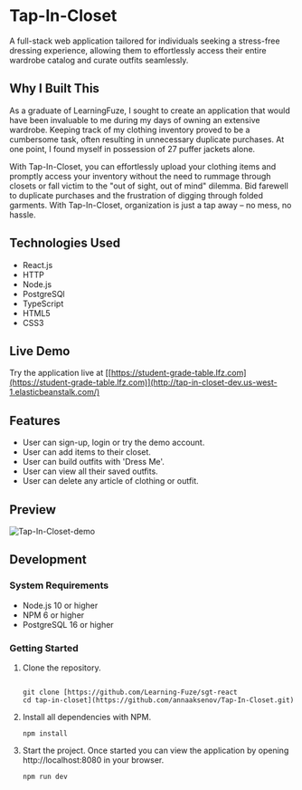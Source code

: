 # Tap-In-Closet

A full-stack web application tailored for individuals seeking a stress-free dressing experience, allowing them to effortlessly access their entire wardrobe catalog and curate outfits seamlessly.

## Why I Built This

As a graduate of LearningFuze, I sought to create an application that would have been invaluable to me during my days of owning an extensive wardrobe. Keeping track of my clothing inventory proved to be a cumbersome task, often resulting in unnecessary duplicate purchases. At one point, I found myself in possession of 27 puffer jackets alone.

With Tap-In-Closet, you can effortlessly upload your clothing items and promptly access your inventory without the need to rummage through closets or fall victim to the "out of sight, out of mind" dilemma. Bid farewell to duplicate purchases and the frustration of digging through folded garments. With Tap-In-Closet, organization is just a tap away – no mess, no hassle.

## Technologies Used

- React.js
- HTTP
- Node.js
- PostgreSQl
- TypeScript
- HTML5
- CSS3

## Live Demo

Try the application live at [[https://student-grade-table.lfz.com](https://student-grade-table.lfz.com)](http://tap-in-closet-dev.us-west-1.elasticbeanstalk.com/)

## Features

- User can sign-up, login or try the demo account.
- User can add items to their closet.
- User can build outfits with 'Dress Me'.
- User can view all their saved outfits.
- User can delete any article of clothing or outfit.

## Preview

![Tap-In-Closet-demo](https://github.com/annaaksenov/Tap-In-Closet/assets/121647003/f780e962-ba2a-4a5d-8538-b5e67b7e35fd)


## Development

### System Requirements

- Node.js 10 or higher
- NPM 6 or higher
- PostgreSQL 16 or higher

### Getting Started

1. Clone the repository.

    ```shell![Uploading Tap-In-Closet-demo.gif…]()

    git clone [https://github.com/Learning-Fuze/sgt-react
    cd tap-in-closet](https://github.com/annaaksenov/Tap-In-Closet.git)
    ```

2. Install all dependencies with NPM.

    ```shell
    npm install
    ```

3. Start the project. Once started you can view the application by opening http://localhost:8080 in your browser.

    ```shell
    npm run dev
    ```
